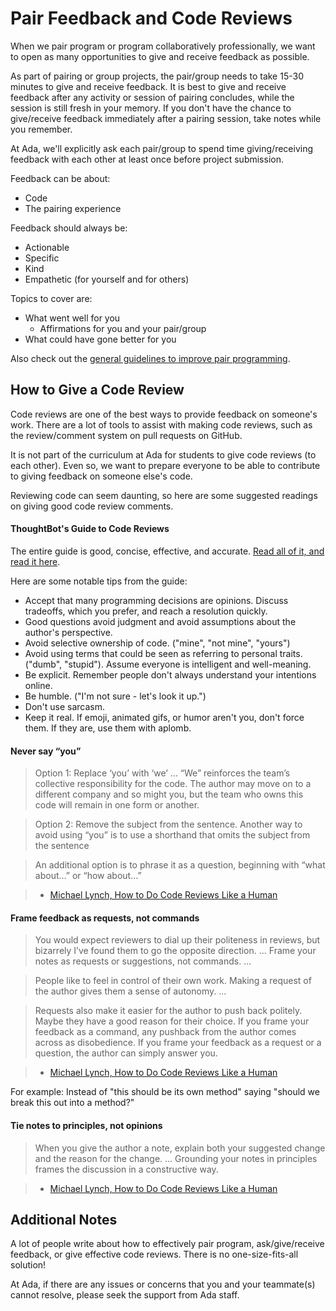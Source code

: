 # Pair Feedback and Code Reviews

When we pair program or program collaboratively professionally, we want to open as many opportunities to give and receive feedback as possible.

As part of pairing or group projects, the pair/group needs to take 15-30 minutes to give and receive feedback. It is best to give and receive feedback after any activity or session of pairing concludes, while the session is still fresh in your memory. If you don't have the chance to give/receive feedback immediately after a pairing session, take notes while you remember.

At Ada, we'll explicitly ask each pair/group to spend time giving/receiving feedback with each other at least once before project submission.

Feedback can be about:
- Code
- The pairing experience

Feedback should always be:
- Actionable
- Specific
- Kind
- Empathetic (for yourself and for others)

Topics to cover are:
- What went well for you
  - Affirmations for you and your pair/group
- What could have gone better for you

Also check out the [general guidelines to improve pair programming](https://github.com/Ada-Developers-Academy/textbook-curriculum/blob/master/00-programming-fundamentals/programming-techniques-pairs-or-solo.md). 


## How to Give a Code Review

Code reviews are one of the best ways to provide feedback on someone's work. There are a lot of tools to assist with making code reviews, such as the review/comment system on pull requests on GitHub.

It is not part of the curriculum at Ada for students to give code reviews (to each other). Even so, we want to prepare everyone to be able to contribute to giving feedback on someone else's code.

Reviewing code can seem daunting, so here are some suggested readings on giving good code review comments.

#### ThoughtBot's Guide to Code Reviews

The entire guide is good, concise, effective, and accurate. [Read all of it, and read it here](https://github.com/thoughtbot/guides/tree/master/code-review).

Here are some notable tips from the guide:
- Accept that many programming decisions are opinions. Discuss tradeoffs, which you prefer, and reach a resolution quickly.
- Good questions avoid judgment and avoid assumptions about the author's perspective.
- Avoid selective ownership of code. ("mine", "not mine", "yours")
- Avoid using terms that could be seen as referring to personal traits. ("dumb", "stupid"). Assume everyone is intelligent and well-meaning.
- Be explicit. Remember people don't always understand your intentions online.
- Be humble. ("I'm not sure - let's look it up.")
- Don't use sarcasm.
- Keep it real. If emoji, animated gifs, or humor aren't you, don't force them. If they are, use them with aplomb.

#### Never say “you”

> Option 1: Replace ‘you’ with ‘we’ ... “We” reinforces the team’s collective responsibility for the code. The author may move on to a different company and so might you, but the team who owns this code will remain in one form or another.

> Option 2: Remove the subject from the sentence. Another way to avoid using “you” is to use a shorthand that omits the subject from the sentence

> An additional option is to phrase it as a question, beginning with “what about…” or “how about…”

> - [Michael Lynch, How to Do Code Reviews Like a Human ](https://mtlynch.io/human-code-reviews-1/)

#### Frame feedback as requests, not commands

> You would expect reviewers to dial up their politeness in reviews, but bizarrely I’ve found them to go the opposite direction. ...  Frame your notes as requests or suggestions, not commands. ...

> People like to feel in control of their own work. Making a request of the author gives them a sense of autonomy. ...

> Requests also make it easier for the author to push back politely. Maybe they have a good reason for their choice. If you frame your feedback as a command, any pushback from the author comes across as disobedience. If you frame your feedback as a request or a question, the author can simply answer you.

> - [Michael Lynch, How to Do Code Reviews Like a Human ](https://mtlynch.io/human-code-reviews-1/)

For example: Instead of "this should be its own method" saying "should we break this out into a method?"
#### Tie notes to principles, not opinions

> When you give the author a note, explain both your suggested change and the reason for the change. ... Grounding your notes in principles frames the discussion in a constructive way.

> - [Michael Lynch, How to Do Code Reviews Like a Human ](https://mtlynch.io/human-code-reviews-1/)


## Additional Notes

A lot of people write about how to effectively pair program, ask/give/receive feedback, or give effective code reviews. There is no one-size-fits-all solution!

At Ada, if there are any issues or concerns that you and your teammate(s) cannot resolve, please seek the support from Ada staff.
